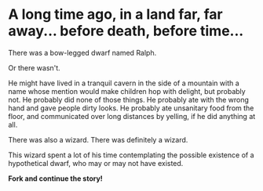 A long time ago, in a land far, far away... before death, before time...
===

There was a bow-legged dwarf named Ralph.

Or there wasn't.

He might have lived in a tranquil cavern in the side of a mountain with a name whose mention would make children hop with delight, but probably not.  He probably did none of those things.  He probably ate with the wrong hand and gave people dirty looks.  He probably ate unsanitary food from the floor, and communicated over long distances by yelling, if he did anything at all.

There was also a wizard.
There was definitely a wizard.

This wizard spent a lot of his time contemplating the possible existence of a hypothetical dwarf, who may or may not have existed.


__Fork and continue the story!__
